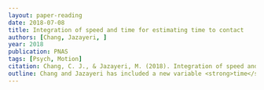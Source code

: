 ```yaml
---
layout: paper-reading
date: 2018-07-08
title: Integration of speed and time for estimating time to contact
authors: [Chang, Jazayeri, ]
year: 2018
publication: PNAS
tags: [Psych, Motion]
citation: Chang, C. J., & Jazayeri, M. (2018). Integration of speed and time for estimating time to contact. Proceedings of the National Academy of Sciences, 115(12), E2879-E2887.
outline: Chang and Jazayeri has included a new variable <strong>time</strong> into the model of motion perception. A Bayesian model that integrate <em>time</em> with <em>speed</em>, which, we all knew, is important for motion perception, can explain human perception better than models before.
---
```

